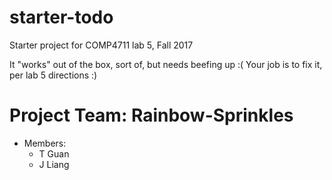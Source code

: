 # starter-todo
Starter project for COMP4711 lab 5, Fall 2017

It "works" out of the box, sort of, but needs beefing up :(
Your job is to fix it, per lab 5 directions :)

# Project Team: Rainbow-Sprinkles
 - Members:
   - T Guan
   - J Liang
